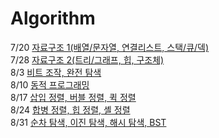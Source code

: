 # Algorithm
7/20  [자료구조 1(배열/문자열, 연결리스트, 스택/큐/덱)](https://github.com/presentnine/Algorithm/blob/master/Data_Structure1/README.md)  
7/28  [자료구조 2(트리/그래프, 힙, 구조체)](https://github.com/presentnine/Algorithm/blob/master/Data_structure2/README.md)  
8/3   [비트 조작, 완전 탐색](https://github.com/presentnine/Algorithm/blob/master/Algorithm1/README.md)  
8/10  [동적 프로그래밍](https://github.com/presentnine/Algorithm/blob/master/Algorithm2/README.md)  
8/17  [삽입 정렬, 버블 정렬, 퀵 정렬](https://github.com/presentnine/Algorithm/blob/master/Algorithm3/README.md)  
8/24  [합병 정렬, 힙 정렬, 셸 정렬](https://github.com/presentnine/Algorithm/blob/master/Algorithm4/README.md)  
8/31  [순차 탐색, 이진 탐색, 해시 탐색, BST](https://github.com/presentnine/Algorithm/blob/master/Algorithm5/README.md)  

